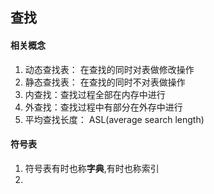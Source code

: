 ## 查找  

#### 相关概念

1. 动态查找表： 在查找的同时对表做修改操作  
2. 静态查找表： 在查找的同时不对表做操作  
3. 内查找：查找过程全部在内存中进行  
4. 外查找：查找过程中有部分在外存中进行  
5. 平均查找长度： ASL(average search length)  

#### 符号表  
1. 符号表有时也称**字典**,有时也称索引  
2. 

